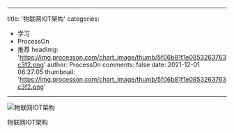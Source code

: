 
---
title: '物联网IOT架构'
categories: 
 - 学习
 - ProcessOn
 - 推荐
headimg: 'https://img.processon.com/chart_image/thumb/5f06b81f1e0853263763c3f2.png'
author: ProcessOn
comments: false
date: 2021-12-01 06:27:05
thumbnail: 'https://img.processon.com/chart_image/thumb/5f06b81f1e0853263763c3f2.png'
---

<div>   
<img class="thumb" alt="物联网IOT架构" src="https://img.processon.com/chart_image/thumb/5f06b81f1e0853263763c3f2.png" referrerpolicy="no-referrer">
<p>物联网IOT架构</p>  
</div>
            